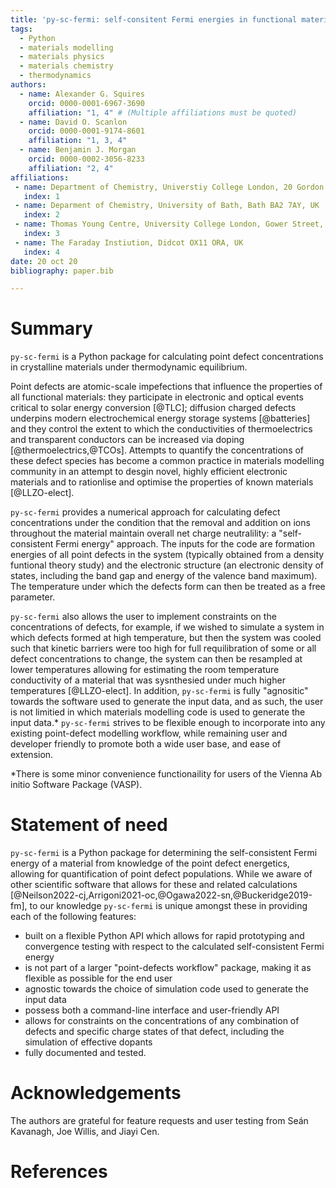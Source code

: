 ```yaml
---
title: 'py-sc-fermi: self-consitent Fermi energies in functional materials'
tags:
  - Python
  - materials modelling
  - materials physics
  - materials chemistry
  - thermodynamics
authors:
  - name: Alexander G. Squires 
    orcid: 0000-0001-6967-3690
    affiliation: "1, 4" # (Multiple affiliations must be quoted)
  - name: David O. Scanlon
    orcid: 0000-0001-9174-8601
    affiliation: "1, 3, 4"
  - name: Benjamin J. Morgan 
    orcid: 0000-0002-3056-8233
    affiliation: "2, 4"
affiliations:
 - name: Department of Chemistry, Universtiy College London, 20 Gordon Street, London WC1H 0AJ, UK
   index: 1
 - name: Deparment of Chemistry, University of Bath, Bath BA2 7AY, UK
   index: 2
 - name: Thomas Young Centre, University College London, Gower Street, London WC1E 6BT, UK
   index: 3
 - name: The Faraday Instiution, Didcot OX11 ORA, UK
   index: 4
date: 20 oct 20
bibliography: paper.bib

---
```


# Summary

`py-sc-fermi` is a Python package for calculating point defect concentrations in crystalline materials under thermodynamic equilibrium. 

Point defects are atomic-scale impefections that influence the properties of all functional materials: they participate in electronic and optical events critical to solar energy conversion [@TLC]; diffusion charged defects underpins modern electrochemical energy storage systems [@batteries] and they control the extent to which the conductivities of thermoelectrics and transparent conductors can be increased via doping [@thermoelectrics,@TCOs]. Attempts to quantify the concentrations of these defect species has become a common practice in materials modelling community in an attempt to desgin novel, highly efficient electronic materials and to rationlise and optimise the properties of known materials [@LLZO-elect].

`py-sc-fermi` provides a numerical approach for calculating defect concentrations under the condition that the removal and addition on ions throughout the material maintain overall net charge neutralility: a "self-consistent Fermi energy" approach. The inputs for the code are formation energies of all point defects in the system (typically obtained from a density funtional theory study) and the electronic structure (an electronic density of states, including the band gap and energy of the valence band maximum). The temperature under which the defects form can then be treated as a free parameter. 

`py-sc-fermi` also allows the user to implement constraints on the concentrations of defects, for example, if we wished to simulate a system in which defects formed at high temperature, but then the system was cooled such that kinetic barriers were too high for full requilibration of some or all defect concentrations to change, the system can then be resampled at lower temperatures allowing for estimating the room temperature conductivity of a material that was sysnthesied under much higher temperatures [@LLZO-elect]. In addition, `py-sc-fermi` is fully "agnositic" towards the software used to generate the input data, and as such, the user is not limitied in which materials modelling code is used to generate the input data.* `py-sc-fermi` strives to be flexible enough to incorporate into any existing point-defect modelling workflow, while remaining user and developer friendly to promote both a wide user base, and ease of extension.

 *There is some minor convenience functionaility for users of the Vienna Ab initio Software Package (VASP).

# Statement of need

`py-sc-fermi` is a Python package for determining the self-consistent Fermi energy of a material from knowledge of the point defect
energetics, allowing for quantification of point defect populations. While we aware of other scientific software that allows for these and related calculations [@Neilson2022-cj,Arrigoni2021-oc,@Ogawa2022-sn,@Buckeridge2019-fm], to our knowledge `py-sc-fermi` is unique amongst these in providing each of the following features:

  - built on a flexible Python API which allows for rapid prototyping and convergence testing with respect to the calculated self-consistent Fermi energy
  - is not part of a larger "point-defects workflow" package, making it as flexible as possible for the end user
  - agnostic towards the choice of simulation code used to generate the input data
  - possess both a command-line interface and user-friendly API
  - allows for constraints on the concentrations of any combination of defects and specific charge states of that defect, including the simulation of effective dopants
  - fully documented and tested.

# Acknowledgements

The authors are grateful for feature requests and user testing from Seán Kavanagh, Joe Willis, and Jiayi Cen.

# References
